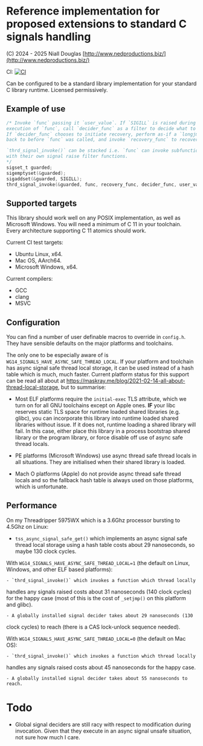 # Reference implementation for proposed extensions to standard C signals handling

(C) 2024 - 2025 Niall Douglas [http://www.nedproductions.biz/](http://www.nedproductions.biz/)

CI: [![CI](https://github.com/ned14/wg14_signals/actions/workflows/ci.yml/badge.svg)](https://github.com/ned14/wg14_signals/actions/workflows/ci.yml)

Can be configured to be a standard library implementation for your
standard C library runtime. Licensed permissively.

## Example of use

```c
/* Invoke `func` passing it `user_value`. If `SIGILL` is raised during the
execution of `func`, call `decider_func` as a filter to decide what to do.
If `decider_func` chooses to initiate recovery, perform as-if a `longjmp()`
back to before `func` was called, and invoke `recovery_func` to recover.

`thrd_signal_invoke()` can be stacked i.e. `func` can invoke subfunctions
with their own signal raise filter functions.
*/
sigset_t guarded;
sigemptyset(&guarded);
sigaddset(&guarded, SIGILL);
thrd_signal_invoke(&guarded, func, recovery_func, decider_func, user_value);
```

## Supported targets

This library should work well on any POSIX implementation, as well as
Microsoft Windows. You will need a minimum of C 11 in your toolchain.
Every architecture supporting C 11 atomics should work.

Current CI test targets:

- Ubuntu Linux, x64.
- Mac OS, AArch64.
- Microsoft Windows, x64.

Current compilers:

- GCC
- clang
- MSVC

## Configuration

You can find a number of user definable macros to override in `config.h`.
They have sensible defaults on the major platforms and toolchains.

The only one to be especially aware of is `WG14_SIGNALS_HAVE_ASYNC_SAFE_THREAD_LOCAL`.
If your platform and toolchain has async signal safe thread local storage,
it can be used instead of a hash table which is much, much faster. Current
platform status for this support can be read all about at
https://maskray.me/blog/2021-02-14-all-about-thread-local-storage, but to
summarise:

- Most ELF platforms require the `initial-exec` TLS attribute, which we
turn on for all GNU toolchains except on Apple ones. **IF** your libc
reserves static TLS space for runtime loaded shared libraries (e.g. glibc),
you can incorporate this library into runtime loaded shared libraries
without issue. If it does not, runtime loading a shared library will fail.
In this case, either place this library in a process bootstrap shared
library or the program library, or force disable off use of async safe
thread locals.

- PE platforms (Microsoft Windows) use async thread safe thread locals
in all situations. They are initialised when their shared library is
loaded.

- Mach O platforms (Apple) do not provide async thread safe thread locals
and so the fallback hash table is always used on those platforms, which
is unfortunate.

## Performance

On my Threadripper 5975WX which is a 3.6Ghz processor bursting to 4.5Ghz
on Linux:

- `tss_async_signal_safe_get()` which implements an async signal safe
thread local storage using a hash table costs about 29 nanoseconds, so
maybe 130 clock cycles.


With `WG14_SIGNALS_HAVE_ASYNC_SAFE_THREAD_LOCAL=1` (the default on Linux,
Windows, and other ELF based platforms):

    - `thrd_signal_invoke()` which invokes a function which thread locally
handles any signals raised costs about 31 nanoseconds (140 clock cycles)
for the happy case (most of this is the cost of `_setjmp()` on this platform
and glibc).

    - A globally installed signal decider takes about 29 nanoseconds (130
clock cycles) to reach (there is a CAS lock-unlock sequence needed).


With `WG14_SIGNALS_HAVE_ASYNC_SAFE_THREAD_LOCAL=0` (the default on Mac OS):

    - `thrd_signal_invoke()` which invokes a function which thread locally
handles any signals raised costs about 45 nanoseconds for the happy case.

    - A globally installed signal decider takes about 55 nanoseconds to reach.


# Todo

- Global signal deciders are still racy with respect to modification during
invocation. Given that they execute in an async signal unsafe situation,
not sure how much I care.
